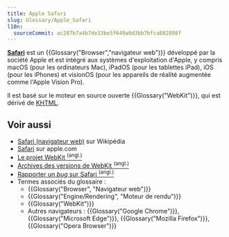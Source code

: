 ```yaml
---
title: Apple Safari
slug: Glossary/Apple_Safari
l10n:
  sourceCommit: ac287b7a4b7de33be5f649a0d3bb7bfca882808f
---
```


[**Safari**](https://www.apple.com/fr/safari/) est un {{Glossary("Browser","navigateur web")}} développé par la société Apple et est intégré aux systèmes d'exploitation d'Apple, y compris macOS (pour les ordinateurs Mac), iPadOS (pour les tablettes iPad), iOS (pour les iPhones) et visionOS (pour les appareils de réalité augmentée comme l'Apple Vision Pro).

Il est basé sur le moteur en source ouverte {{Glossary("WebKit")}}, qui est dérivé de [KHTML](https://fr.wikipedia.org/wiki/KHTML).

## Voir aussi

- [Safari (navigateur web)](<https://fr.wikipedia.org/wiki/Safari_(navigateur_web)>) sur Wikipédia
- [Safari](https://www.apple.com/fr/safari/) sur apple.com
- [Le projet WebKit <sup>(angl.)</sup>](https://webkit.org/)
- [Archives des versions de WebKit <sup>(angl.)</sup>](https://webkit.org/build-archives/)
- [Rapporter un <i lang="en">bug</i> sur Safari <sup>(angl.)</sup>](https://bugs.webkit.org/)
- Termes associés du glossaire&nbsp;:
  - {{Glossary("Browser", "Navigateur web")}}
  - {{Glossary("Engine/Rendering", "Moteur de rendu")}}
  - {{Glossary("WebKit")}}
  - Autres navigateurs&nbsp;: {{Glossary("Google Chrome")}}, {{Glossary("Microsoft Edge")}}, {{Glossary("Mozilla Firefox")}}, {{Glossary("Opera Browser")}}
